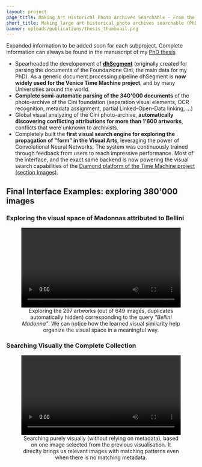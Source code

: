 ```yaml
---
layout: project
page_title: Making Art Historical Photo Archives Searchable - From the Physical Archive to the Digitized Archive
short_title: Making large art historical photo archives searchable (PhD Thesis Output)
banner: uploads/publications/thesis_thumbnail.png
---
```


Expanded information to be added soon for each subproject. Complete information can always be found in the manuscript of my [PhD thesis](https://infoscience.epfl.ch/record/261212)

- Spearheaded the developement of [**dhSegment**](https://github.com/dhlab-epfl/dhSegment) (originally created for parsing the documents of the Foundazione Cini, the main data for my PhD). As a generic document processing pipeline dhSegment is **now widely used for the Venice Time Machine project**, and by many Universities around the world.
- **Complete semi-automatic parsing of the 340'000 documents** of the photo-archive of the Cini foundation (separation visual elements, OCR recognition, metadata assignment, partial Linked-Open-Data linking, ...)
- Global visual analyzing of the Cini photo-archive, **automatically discovering conflicting attributions for more than 1'600 artworks**, conflicts that were unknown to archivists.
- Completely built the **first visual search engine for exploring the propagation of "form" in the Visual Arts**, leveraging the power of Convolutional Neural Networks. The system was continuously trained through feedback from users to reach impressive performance. Most of the interface, and the exact same backend is now powering the visual search capabilities of the [Diamond platform of the Time Machine project (section Images)](https://diamond.timemachine.eu/).

## Final Interface Examples: exploring 380'000 images

### Exploring the visual space of Madonnas attributed to Bellini

<figure>
<video width="100%" controls class="center-image">
  <source src="{{ site.baseurl }}/uploads/projects/thesis/embedding.mp4" type="video/mp4">
Your browser does not support the video tag.
</video>
<center>Exploring the 297 artworks (out of 649 images, duplicates automatically hidden) corresponding to the query <em>"Bellini Madonna"</em>. We can notice how the learned visual similarity help organize the visual space in a meaningful way.</center>
</figure>

### Searching Visually the Complete Collection

<figure>
<video width="100%" controls class="center-image">
  <source src="{{ site.baseurl }}/uploads/projects/thesis/visual_search.mp4" type="video/mp4">
Your browser does not support the video tag.
</video>
<center>Searching purely visually (without relying on metadata), based on one image selected from the previous visualisation. It direclty brings us relevant images with matching patterns even when there is no matching metadata.</center>
</figure>
